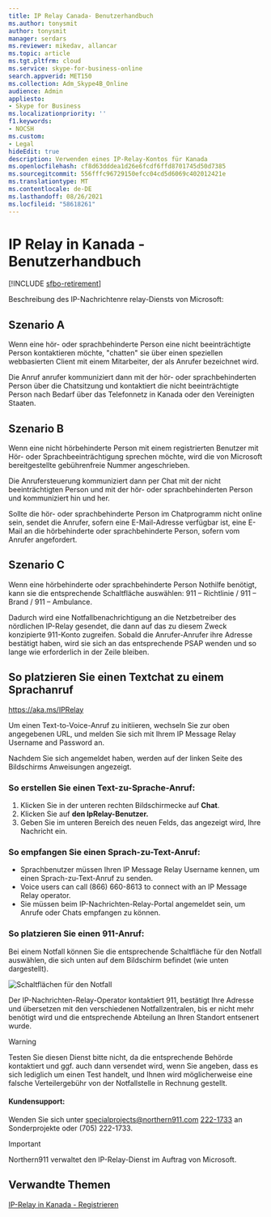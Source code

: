 ```yaml
---
title: IP Relay Canada- Benutzerhandbuch
ms.author: tonysmit
author: tonysmit
manager: serdars
ms.reviewer: mikedav, allancar
ms.topic: article
ms.tgt.pltfrm: cloud
ms.service: skype-for-business-online
search.appverid: MET150
ms.collection: Adm_Skype4B_Online
audience: Admin
appliesto:
- Skype for Business
ms.localizationpriority: ''
f1.keywords:
- NOCSH
ms.custom:
- Legal
hideEdit: true
description: Verwenden eines IP-Relay-Kontos für Kanada
ms.openlocfilehash: cf8d63dddea1d26e6fcdf6ffd8701745d50d7385
ms.sourcegitcommit: 556fffc96729150efcc04cd5d6069c402012421e
ms.translationtype: MT
ms.contentlocale: de-DE
ms.lasthandoff: 08/26/2021
ms.locfileid: "58618261"
---
```

# <a name="ip-relay-in-canada---user-guide"></a>IP Relay in Kanada - Benutzerhandbuch

[!INCLUDE [sfbo-retirement](../../Hub/includes/sfbo-retirement.md)]

Beschreibung des IP-Nachrichtenre relay-Diensts von Microsoft:

## <a name="scenario-a"></a>Szenario A
Wenn eine hör- oder sprachbehinderte Person eine nicht beeinträchtigte Person kontaktieren möchte, "chatten" sie über einen speziellen webbasierten Client mit einem Mitarbeiter, der als Anrufer bezeichnet wird.

Die Anruf anrufer kommuniziert dann mit der hör- oder sprachbehinderten Person über die Chatsitzung und kontaktiert die nicht beeinträchtigte Person nach Bedarf über das Telefonnetz in Kanada oder den Vereinigten Staaten.

## <a name="scenario-b"></a>Szenario B
Wenn eine nicht hörbehinderte Person mit einem registrierten Benutzer mit Hör- oder Sprachbeeinträchtigung sprechen möchte, wird die von Microsoft bereitgestellte gebührenfreie Nummer angeschrieben.

Die Anrufersteuerung kommuniziert dann per Chat mit der nicht beeinträchtigten Person und mit der hör- oder sprachbehinderten Person und kommuniziert hin und her.

Sollte die hör- oder sprachbehinderte Person im Chatprogramm nicht online sein, sendet die Anrufer, sofern eine E-Mail-Adresse verfügbar ist, eine E-Mail an die hörbehinderte oder sprachbehinderte Person, sofern vom Anrufer angefordert.

## <a name="scenario-c"></a>Szenario C
Wenn eine hörbehinderte oder sprachbehinderte Person Nothilfe benötigt, kann sie die entsprechende Schaltfläche auswählen: 911 – Richtlinie / 911 – Brand / 911 – Ambulance.

Dadurch wird eine Notfallbenachrichtigung an die Netzbetreiber des nördlichen IP-Relay gesendet, die dann auf das zu diesem Zweck konzipierte 911-Konto zugreifen. Sobald die Anrufer-Anrufer ihre Adresse bestätigt haben, wird sie sich an das entsprechende PSAP wenden und so lange wie erforderlich in der Zeile bleiben.

## <a name="how-to-place-a-text-chat-to-voice-call"></a>So platzieren Sie einen Textchat zu einem Sprachanruf

https://aka.ms/IPRelay

Um einen Text-to-Voice-Anruf zu initiieren, wechseln Sie zur oben angegebenen URL, und melden Sie sich mit Ihrem IP Message Relay Username and Password an.

Nachdem Sie sich angemeldet haben, werden auf der linken Seite des Bildschirms Anweisungen angezeigt.

### <a name="how-to-make-a-text-to-voice-call"></a>So erstellen Sie einen Text-zu-Sprache-Anruf:
1. Klicken Sie in der unteren rechten Bildschirmecke auf **Chat**.
2. Klicken Sie auf **den IpRelay-Benutzer.**
3. Geben Sie im unteren Bereich des neuen Felds, das angezeigt wird, Ihre Nachricht ein.

### <a name="how-to-receive-a-voice-to-text-call"></a>So empfangen Sie einen Sprach-zu-Text-Anruf:
- Sprachbenutzer müssen Ihren IP Message Relay Username kennen, um einen Sprach-zu-Text-Anruf zu senden.
- Voice users can call (866) 660-8613 to connect with an IP Message Relay operator.
- Sie müssen beim IP-Nachrichten-Relay-Portal angemeldet sein, um Anrufe oder Chats empfangen zu können.

### <a name="how-to-place-a-911-call"></a>So platzieren Sie einen 911-Anruf:
Bei einem Notfall können Sie die entsprechende Schaltfläche für den Notfall auswählen, die sich unten auf dem Bildschirm befindet (wie unten dargestellt).

![Schaltflächen für den Notfall](../images/ip-relay-emergency-buttons.png)

Der IP-Nachrichten-Relay-Operator kontaktiert 911, bestätigt Ihre Adresse und übersetzen mit den verschiedenen Notfallzentralen, bis er nicht mehr benötigt wird und die entsprechende Abteilung an Ihren Standort entsenert wurde.

> [!WARNING]
> Testen Sie diesen Dienst bitte nicht, da die entsprechende Behörde kontaktiert und ggf. auch dann versendet wird, wenn Sie angeben, dass es sich lediglich um einen Test handelt, und Ihnen wird möglicherweise eine falsche Verteilergebühr von der Notfallstelle in Rechnung gestellt.

#### <a name="customer-support"></a>Kundensupport:
Wenden Sie sich unter specialprojects@northern911.com [222-1733](mailto:specialprojects@northern911.com) an Sonderprojekte oder (705) 222-1733.

> [!IMPORTANT]
> Northern911 verwaltet den IP-Relay-Dienst im Auftrag von Microsoft.

## <a name="related-topics"></a>Verwandte Themen

[IP-Relay in Kanada - Registrieren](ip-relay-canada-email-signup.md)






